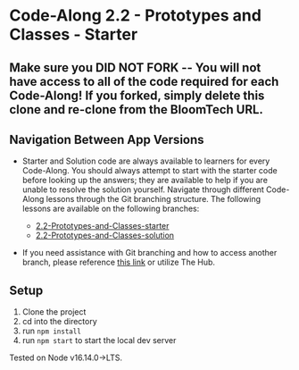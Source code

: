# Code-Along 2.2 - Prototypes and Classes - Starter

## Make sure you DID NOT FORK -- You will not have access to all of the code required for each Code-Along! If you forked, simply delete this clone and re-clone from the BloomTech URL.

## Navigation Between App Versions
- Starter and Solution code are always available to learners for every Code-Along. You should always attempt to start with the starter code before looking up the answers; they are available to help if you are unable to resolve the solution yourself. Navigate through different Code-Along lessons through the Git branching structure. The following lessons are available on the following branches:
    - [2.2-Prototypes-and-Classes-starter](https://github.com/bloominstituteoftechnology/web-code-along-dom-ecommerce-clone/tree/2.2-Prototypes-and-Classes-starter)
    - [2.2-Prototypes-and-Classes-solution](https://github.com/bloominstituteoftechnology/web-code-along-dom-ecommerce-clone/tree/2.2-Prototypes-and-Classes-solution)

- If you need assistance with Git branching and how to access another branch, please reference [this link](https://www.atlassian.com/git/tutorials/using-branches/git-checkout) or utilize The Hub.

## Setup
1. Clone the project
2. cd into the directory
3. run `npm install`
4. run `npm start` to start the local dev server

Tested on Node v16.14.0->LTS.
